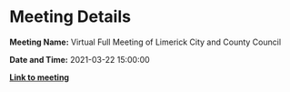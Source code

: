 # Meeting Details

**Meeting Name:** Virtual Full Meeting of Limerick City and County Council

**Date and Time:** 2021-03-22 15:00:00

**<a href="https://www.limerick.ie/council/whats-on/full-meeting-limerick-city-and-county-council-41" target="_blank">Link to meeting</a>**
